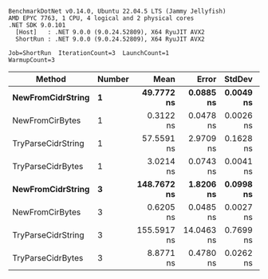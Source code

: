 ```

BenchmarkDotNet v0.14.0, Ubuntu 22.04.5 LTS (Jammy Jellyfish)
AMD EPYC 7763, 1 CPU, 4 logical and 2 physical cores
.NET SDK 9.0.101
  [Host]   : .NET 9.0.0 (9.0.24.52809), X64 RyuJIT AVX2
  ShortRun : .NET 9.0.0 (9.0.24.52809), X64 RyuJIT AVX2

Job=ShortRun  IterationCount=3  LaunchCount=1  
WarmupCount=3  

```
| Method             | Number | Mean        | Error      | StdDev    | Min         | Max         | Allocated |
|------------------- |------- |------------:|-----------:|----------:|------------:|------------:|----------:|
| **NewFromCidrString**  | **1**      |  **49.7772 ns** |  **0.0885 ns** | **0.0049 ns** |  **49.7725 ns** |  **49.7822 ns** |         **-** |
| NewFromCirBytes    | 1      |   0.3122 ns |  0.0478 ns | 0.0026 ns |   0.3098 ns |   0.3150 ns |         - |
| TryParseCidrString | 1      |  57.5591 ns |  2.9709 ns | 0.1628 ns |  57.4297 ns |  57.7420 ns |         - |
| TryParseCidrBytes  | 1      |   3.0214 ns |  0.0743 ns | 0.0041 ns |   3.0179 ns |   3.0259 ns |         - |
| **NewFromCidrString**  | **3**      | **148.7672 ns** |  **1.8206 ns** | **0.0998 ns** | **148.6674 ns** | **148.8670 ns** |         **-** |
| NewFromCirBytes    | 3      |   0.6205 ns |  0.0485 ns | 0.0027 ns |   0.6185 ns |   0.6235 ns |         - |
| TryParseCidrString | 3      | 155.5917 ns | 14.0463 ns | 0.7699 ns | 155.1178 ns | 156.4800 ns |         - |
| TryParseCidrBytes  | 3      |   8.8771 ns |  0.4780 ns | 0.0262 ns |   8.8468 ns |   8.8936 ns |         - |
